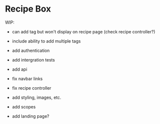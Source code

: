 # Recipe Box

WIP:

* can add tag but won't display on recipe page (check recipe controller?)

* include ability to add multiple tags

* add authentication

* add intergration tests

* add api

* fix navbar links

* fix recipe controller

* add styling, images, etc.

* add scopes

* add landing page?